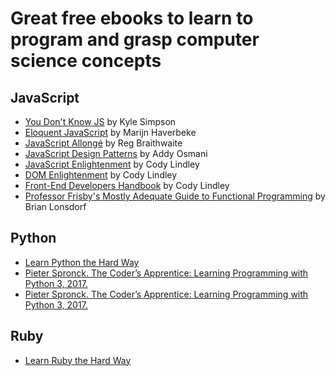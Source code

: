 # Great free ebooks to learn to program and grasp computer science concepts

## JavaScript
* [You Don't Know JS](https://github.com/getify/You-Dont-Know-JS) by Kyle Simpson
* [Eloquent JavaScript](https://eloquentjavascript.net/) by Marijn Haverbeke
* [JavaScript Allongé](https://leanpub.com/javascriptallongesix/read) by Reg Braithwaite
* [JavaScript Design Patterns](https://addyosmani.com/resources/essentialjsdesignpatterns/book/) by Addy Osmani
* [JavaScript Enlightenment](http://javascriptenlightenment.com/) by Cody Lindley
* [DOM Enlightenment](http://domenlightenment.com/) by Cody Lindley
* [Front-End Developers Handbook](https://frontendmasters.com/books/front-end-handbook/2018/) by Cody Lindley
* [Professor Frisby's Mostly Adequate Guide to Functional Programming](https://mostly-adequate.gitbooks.io/mostly-adequate-guide/) by Brian Lonsdorf

## Python
* [Learn Python the Hard Way](https://learnpythonthehardway.org/python3/)
* [Pieter Spronck. The Coder’s Apprentice: Learning Programming with Python 3, 2017.](http://www.spronck.net/pythonbook/)
* [Pieter Spronck. The Coder’s Apprentice: Learning Programming with Python 3, 2017.](http://www.spronck.net/pythonbook/)

## Ruby
* [Learn Ruby the Hard Way](https://learnrubythehardway.org/book/)
